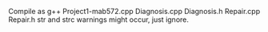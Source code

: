 Compile as g++ Project1-mab572.cpp Diagnosis.cpp Diagnosis.h Repair.cpp  Repair.h
str and strc warnings might occur, just ignore.
